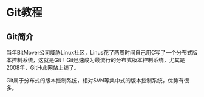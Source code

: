 # Git教程

## Git简介

当年BitMover公司威胁Linux社区，Linus花了两周时间自己用C写了一个分布式版本控制系统，这就是Git！Git迅速成为最流行的分布式版本控制系统，尤其是2008年，GitHub网站上线了。

Git属于分布式的版本控制系统，相对SVN等集中式的版本控制系统，优势有很多。